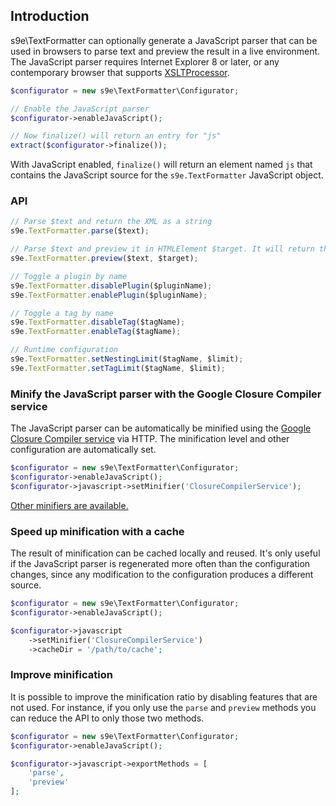 ## Introduction

s9e\TextFormatter can optionally generate a JavaScript parser that can be used in browsers to parse text and preview the result in a live environment. The JavaScript parser requires Internet Explorer 8 or later, or any contemporary browser that supports [XSLTProcessor](https://developer.mozilla.org/en-US/docs/Web/API/XSLTProcessor#Browser_compatibility).

```php
$configurator = new s9e\TextFormatter\Configurator;

// Enable the JavaScript parser
$configurator->enableJavaScript();

// Now finalize() will return an entry for "js"
extract($configurator->finalize());
```

With JavaScript enabled, `finalize()` will return an element named `js` that contains the JavaScript source for the `s9e.TextFormatter` JavaScript object.

### API

```js
// Parse $text and return the XML as a string
s9e.TextFormatter.parse($text);

// Parse $text and preview it in HTMLElement $target. It will return the last node modified
s9e.TextFormatter.preview($text, $target);

// Toggle a plugin by name
s9e.TextFormatter.disablePlugin($pluginName);
s9e.TextFormatter.enablePlugin($pluginName);

// Toggle a tag by name
s9e.TextFormatter.disableTag($tagName);
s9e.TextFormatter.enableTag($tagName);

// Runtime configuration
s9e.TextFormatter.setNestingLimit($tagName, $limit);
s9e.TextFormatter.setTagLimit($tagName, $limit);
```

### Minify the JavaScript parser with the Google Closure Compiler service

The JavaScript parser can be automatically be minified using the [Google Closure Compiler service](https://developers.google.com/closure/compiler/docs/gettingstarted_api) via HTTP. The minification level and other configuration are automatically set.

```php
$configurator = new s9e\TextFormatter\Configurator;
$configurator->enableJavaScript();
$configurator->javascript->setMinifier('ClosureCompilerService');
```

[Other minifiers are available.](Minifiers.md)

### Speed up minification with a cache

The result of minification can be cached locally and reused. It's only useful if the JavaScript parser is regenerated more often than the configuration changes, since any modification to the configuration produces a different source.

```php
$configurator = new s9e\TextFormatter\Configurator;
$configurator->enableJavaScript();

$configurator->javascript
	->setMinifier('ClosureCompilerService')
	->cacheDir = '/path/to/cache';
```

### Improve minification

It is possible to improve the minification ratio by disabling features that are not used. For instance, if you only use the `parse` and `preview` methods you can reduce the API to only those two methods.

```php
$configurator = new s9e\TextFormatter\Configurator;
$configurator->enableJavaScript();

$configurator->javascript->exportMethods = [
	'parse',
	'preview'
];
```
